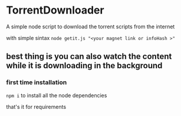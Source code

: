 # TorrentDownloader
A simple node script to download the torrent scripts from the internet

with simple sintax 
`node getit.js "<your magnet link or infoHash >"`

## best thing is you can also watch the content while it is downloading in the background

### first time installation
`npm i` to install all the node dependencies 

that's it for requirements
